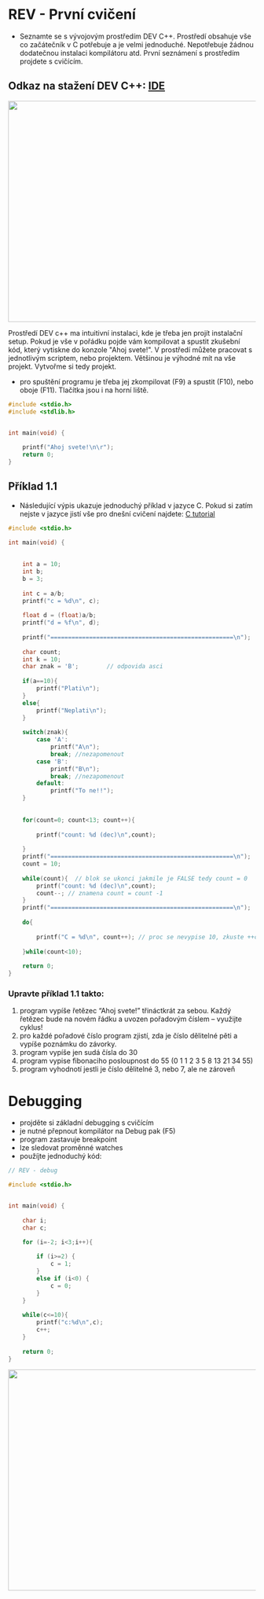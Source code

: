 # REV - První cvičení
- Seznamte se s vývojovým prostředím DEV C++. Prostředí obsahuje vše co začátečník v C potřebuje a je velmi jednoduché. Nepotřebuje žádnou dodatečnou instalaci kompilátoru atd. První seznámení s prostředím projdete s cvičícím.

## Odkaz na stažení DEV C++: [IDE](https://sourceforge.net/projects/orwelldevcpp/)

<p align="center">
  <img width="700" height="450" src="https://github.com/MBrablc/BUT-FME-REV/blob/master/02_cv_zadani/01_CV_Uvod/Prostredi.png">
</p>

Prostředí DEV c++ ma intuitivní instalaci, kde je třeba jen projít instalační setup. Pokud je vše v pořádku pojde vám kompilovat a spustit zkušební kód, který vytiskne do konzole "Ahoj svete!". V prostředí můžete pracovat s jednotlivým scriptem, nebo projektem. Většinou je výhodné mít na vše projekt. Vytvořme si tedy projekt.

- pro spuštění programu je třeba jej zkompilovat (F9) a spustit (F10), nebo oboje (F11). Tlačítka jsou i na horní liště.

```c
#include <stdio.h>
#include <stdlib.h>


int main(void) {
	
	printf("Ahoj svete!\n\r");
	return 0;
}
```

## Příklad 1.1
* Následující výpis ukazuje jednoduchý příklad v jazyce C. 
Pokud si zatím nejste v jazyce jistí vše pro dnešní cvičení najdete: [C tutorial](https://www.programiz.com/c-programming/c-input-output)

```c
#include <stdio.h>

int main(void) {
	
	
	int a = 10;
	int b;
	b = 3;
	
	int c = a/b;
	printf("c = %d\n", c);
	
	float d = (float)a/b;
	printf("d = %f\n", d);
	
	printf("====================================================\n");
	
	char count;
	int k = 10;
	char znak = 'B';		// odpovida asci
	
	if(a==10){
		printf("Plati\n");
	}
	else{
		printf("Neplati\n");
	}
	
	switch(znak){
		case 'A':
			printf("A\n");
			break; //nezapomenout
		case 'B':
			printf("B\n");
			break; //nezapomenout
		default:
			printf("To ne!!");
	}
	
 
    for(count=0; count<13; count++){
    	
        printf("count: %d (dec)\n",count);
        
    }
    printf("====================================================\n");
    count = 10;
    
    while(count){  // blok se ukonci jakmile je FALSE tedy count = 0
    	printf("count: %d (dec)\n",count);
    	count--; // znamena count = count -1
	}
	printf("====================================================\n");
	
	do{
		
		printf("C = %d\n", count++); // proc se nevypise 10, zkuste ++count
		
	}while(count<10);
	
	return 0;
}
```

### Upravte příklad 1.1 takto:

   1) program vypíše řetězec “Ahoj svete!” třináctkrát za sebou. Každý řetězec bude na novém řádku a uvozen pořadovým číslem – využijte cyklus!
   2) pro každé pořadové číslo program zjistí, zda je číslo dělitelné pěti a vypíše poznámku do závorky.
   3) program vypíše jen sudá čísla do 30
   4) program vypise fibonaciho posloupnost do 55 (0 1 1 2 3 5 8 13 21 34 55)
   5) program vyhodnotí jestli je číslo dělitelné 3, nebo 7, ale ne zároveň

# Debugging 
- projděte si základní debugging s cvičícím
- je nutné přepnout kompilátor na Debug pak (F5)
- program zastavuje breakpoint
- lze sledovat proměnné watches
- použíjte jednoduchý kód:
```c
// REV - debug

#include <stdio.h>


int main(void) {
    
	char i;
	char c;
   
	for (i=-2; i<3;i++){

		if (i>=2) {                          
		    c = 1;                       
		}
		else if (i<0) {
		    c = 0;
		} 
	}
	
	while(c<=10){
		printf("c:%d\n",c);
		c++;
	}
    	
    return 0;	
}
```

<p align="center">
  <img width="700" height="450" src="https://github.com/MBrablc/BUT-FME-REV/blob/master/02_cv_zadani/01_CV_Uvod/Debug.png">
</p>
